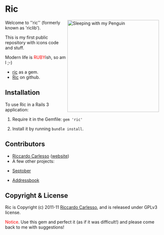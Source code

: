 # Ric 

<img src="https://github.com/palladius/riclib/raw/master/images/photos/Riccardo/Riccardo%20OnBedWithPenguin.jpg" width="300" alt="Sleeping with my Penguin" align='right' />

Welcome to ''ric'' (formerly known as 'riclib').

This is my first public repository with icons code and stuff.

Modern life is <font color='red'>RUBY</font>ish, so am I ;-)

* [ric](http://rubygems.org/gems/ric) as a gem.
* [Ric](http://github.com/palladius/ric) on github.

## Installation

To use Ric in a Rails 3 application:

1. Require it in the Gemfile: `gem 'ric'`

2. Install it by running `bundle install`.

## Contributors

* [Riccardo Carlesso](http://github.com/palladius) ([website](http://www.palladius.it/))
* A few other projects:

- [Septober](http://septober.heroku.com/)

- [Addressbook](http://ricaddressbook.heroku.com/)

## Copyright & License

Ric is Copyright (c) 2011-11 [Riccardo Carlesso](http://www.palladius.it/), and is released under GPLv3 license.

<font color='red'>Notice</font>. Use this gem and perfect it (as if it was difficult!) and please come back to me with suggestions!